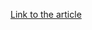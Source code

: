 [Link to the article](https://antonioparata.blogspot.com/2022/01/analyzing-ida-pro-anti-decompilation.html)
